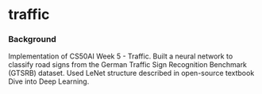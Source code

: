 ﻿# traffic
### Background
Implementation of CS50AI Week 5 - Traffic. Built a neural
network to classify road signs from the German Traffic
Sign Recognition Benchmark (GTSRB) dataset. Used LeNet 
structure described in open-source textbook Dive into Deep
Learning.